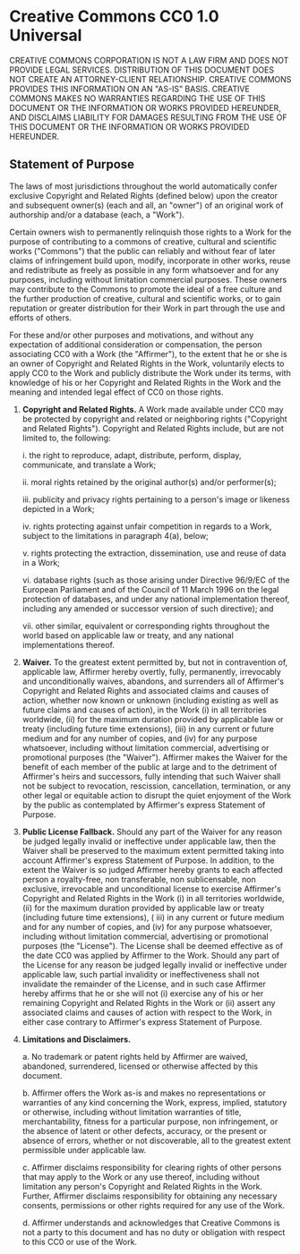 # Creative Commons CC0 1.0 Universal

CREATIVE COMMONS CORPORATION IS NOT A LAW FIRM AND DOES NOT PROVIDE LEGAL SERVICES. DISTRIBUTION OF THIS DOCUMENT DOES
NOT CREATE AN ATTORNEY-CLIENT RELATIONSHIP. CREATIVE COMMONS PROVIDES THIS INFORMATION ON AN "AS-IS" BASIS. CREATIVE
COMMONS MAKES NO WARRANTIES REGARDING THE USE OF THIS DOCUMENT OR THE INFORMATION OR WORKS PROVIDED HEREUNDER, AND
DISCLAIMS LIABILITY FOR DAMAGES RESULTING FROM THE USE OF THIS DOCUMENT OR THE INFORMATION OR WORKS PROVIDED HEREUNDER.

## Statement of Purpose

The laws of most jurisdictions throughout the world automatically confer exclusive Copyright and Related Rights (defined
below) upon the creator and subsequent owner(s) (each and all, an "owner") of an original work of authorship and/or a
database (each, a "Work").

Certain owners wish to permanently relinquish those rights to a Work for the purpose of contributing to a commons of
creative, cultural and scientific works ("Commons") that the public can reliably and without fear of later claims of
infringement build upon, modify, incorporate in other works, reuse and redistribute as freely as possible in any form
whatsoever and for any purposes, including without limitation commercial purposes. These owners may contribute to the
Commons to promote the ideal of a free culture and the further production of creative, cultural and scientific works, or
to gain reputation or greater distribution for their Work in part through the use and efforts of others.

For these and/or other purposes and motivations, and without any expectation of additional consideration or
compensation, the person associating CC0 with a Work (the "Affirmer"), to the extent that he or she is an owner of
Copyright and Related Rights in the Work, voluntarily elects to apply CC0 to the Work and publicly distribute the Work
under its terms, with knowledge of his or her Copyright and Related Rights in the Work and the meaning and intended
legal effect of CC0 on those rights.

1. __Copyright and Related Rights.__ A Work made available under CC0 may be protected by copyright and related or
   neighboring rights ("Copyright and Related Rights"). Copyright and Related Rights include, but are not limited to,
   the following:

   i. the right to reproduce, adapt, distribute, perform, display, communicate, and translate a Work;

   ii. moral rights retained by the original author(s) and/or performer(s);

   iii. publicity and privacy rights pertaining to a person's image or likeness depicted in a Work;

   iv. rights protecting against unfair competition in regards to a Work, subject to the limitations in paragraph 4(a),
   below;

   v. rights protecting the extraction, dissemination, use and reuse of data in a Work;

   vi. database rights (such as those arising under Directive 96/9/EC of the European Parliament and of the Council of
   11 March 1996 on the legal protection of databases, and under any national implementation thereof, including any
   amended or successor version of such directive); and

   vii. other similar, equivalent or corresponding rights throughout the world based on applicable law or treaty, and
   any national implementations thereof.

2. __Waiver.__ To the greatest extent permitted by, but not in contravention of, applicable law, Affirmer hereby
   overtly, fully, permanently, irrevocably and unconditionally waives, abandons, and surrenders all of Affirmer's
   Copyright and Related Rights and associated claims and causes of action, whether now known or unknown (including
   existing as well as future claims and causes of action), in the Work (i) in all territories worldwide, (ii) for the
   maximum duration provided by applicable law or treaty (including future time extensions), (iii) in any current or
   future medium and for any number of copies, and (iv) for any purpose whatsoever, including without limitation
   commercial, advertising or promotional purposes (the "Waiver"). Affirmer makes the Waiver for the benefit of each
   member of the public at large and to the detriment of Affirmer's heirs and successors, fully intending that such
   Waiver shall not be subject to revocation, rescission, cancellation, termination, or any other legal or equitable
   action to disrupt the quiet enjoyment of the Work by the public as contemplated by Affirmer's express Statement of
   Purpose.

3. __Public License Fallback.__ Should any part of the Waiver for any reason be judged legally invalid or ineffective
   under applicable law, then the Waiver shall be preserved to the maximum extent permitted taking into account
   Affirmer's express Statement of Purpose. In addition, to the extent the Waiver is so judged Affirmer hereby grants to
   each affected person a royalty-free, non transferable, non sublicensable, non exclusive, irrevocable and
   unconditional license to exercise Affirmer's Copyright and Related Rights in the Work (i) in all territories
   worldwide, (ii) for the maximum duration provided by applicable law or treaty (including future time extensions), (
   iii) in any current or future medium and for any number of copies, and (iv) for any purpose whatsoever, including
   without limitation commercial, advertising or promotional purposes (the "License"). The License shall be deemed
   effective as of the date CC0 was applied by Affirmer to the Work. Should any part of the License for any reason be
   judged legally invalid or ineffective under applicable law, such partial invalidity or ineffectiveness shall not
   invalidate the remainder of the License, and in such case Affirmer hereby affirms that he or she will not (i)
   exercise any of his or her remaining Copyright and Related Rights in the Work or (ii) assert any associated claims
   and causes of action with respect to the Work, in either case contrary to Affirmer's express Statement of Purpose.

4. __Limitations and Disclaimers.__

   a. No trademark or patent rights held by Affirmer are waived, abandoned, surrendered, licensed or otherwise affected
   by this document.

   b. Affirmer offers the Work as-is and makes no representations or warranties of any kind concerning the Work,
   express, implied, statutory or otherwise, including without limitation warranties of title, merchantability, fitness
   for a particular purpose, non infringement, or the absence of latent or other defects, accuracy, or the present or
   absence of errors, whether or not discoverable, all to the greatest extent permissible under applicable law.

   c. Affirmer disclaims responsibility for clearing rights of other persons that may apply to the Work or any use
   thereof, including without limitation any person's Copyright and Related Rights in the Work. Further, Affirmer
   disclaims responsibility for obtaining any necessary consents, permissions or other rights required for any use of
   the Work.

   d. Affirmer understands and acknowledges that Creative Commons is not a party to this document and has no duty or
   obligation with respect to this CC0 or use of the Work.
